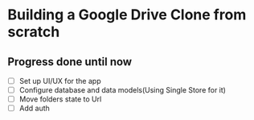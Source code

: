 # Building a Google Drive Clone from scratch

## Progress done until now

- [ ] Set up UI/UX for the app
- [ ] Configure database and data models(Using Single Store for it)
- [ ] Move folders state to Url
- [ ] Add auth